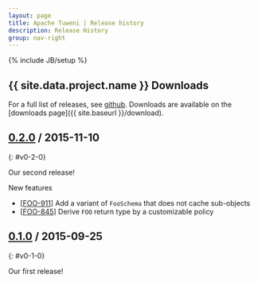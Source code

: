 ```yaml
---
layout: page
title: Apache Tuweni | Release history
description: Release History
group: nav-right
---
```

<!--
{% comment %}
Licensed to the Apache Software Foundation (ASF) under one or more
contributor license agreements.  See the NOTICE file distributed with
this work for additional information regarding copyright ownership.
The ASF licenses this file to you under the Apache License, Version 2.0
(the "License"); you may not use this file except in compliance with
the License.  You may obtain a copy of the License at

http://www.apache.org/licenses/LICENSE-2.0

Unless required by applicable law or agreed to in writing, software
distributed under the License is distributed on an "AS IS" BASIS,
WITHOUT WARRANTIES OR CONDITIONS OF ANY KIND, either express or implied.
See the License for the specific language governing permissions and
limitations under the License.
{% endcomment %}
-->

{% include JB/setup %}

## {{ site.data.project.name }} Downloads

For a full list of releases, see
<a href="https://github.com/apache/{{ site.data.project.incubator_slash_name }}/releases">github</a>.
Downloads are available on the
[downloads page]({{ site.baseurl }}/download).

## <a href="https://github.com/apache/{{ site.data.project.incubator_slash_name }}/releases/tag/{{ site.data.project.unix_name }}-0.2.0">0.2.0</a> / 2015-11-10
{: #v0-2-0}

Our second release!

New features

* [<a href="https://issues.apache.org/jira/browse/FOO-911">FOO-911</a>]
  Add a variant of `FooSchema` that does not cache sub-objects
* [<a href="https://issues.apache.org/jira/browse/FOO-845">FOO-845</a>]
  Derive `FOO` return type by a customizable policy

## <a href="https://github.com/apache/{{ site.data.project.incubator_slash_name }}/releases/tag/{{ site.data.project.unix_name }}-0.1.0">0.1.0</a> / 2015-09-25
{: #v0-1-0}

Our first release!
